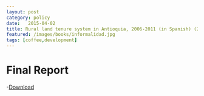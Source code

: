 ```yaml
---
layout: post
category: policy
date:   2015-04-02
title: Rural land tenure system in Antioquia, 2006-2011 (in Spanish) (2011), funded by Universidad EAFIT and Gobernación de Antioquia (with Oswaldo Zapata) 
featured: /images/books/informalidad.jpg
tags: [coffee,development]
---
```




Final Report
====
-[Download](http://solvay.edu/sites/upload/files/clean_report_educ_final3.pdf)


